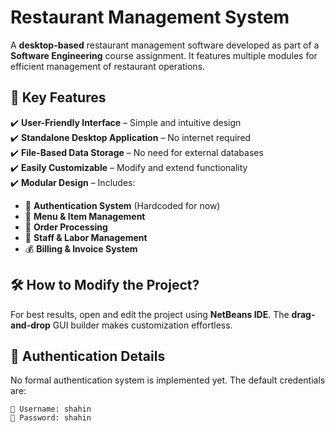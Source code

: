 #  Restaurant Management System  

A **desktop-based** restaurant management software developed as part of a **Software Engineering** course assignment. It features multiple modules for efficient management of restaurant operations.  

## 🚀 Key Features  
✔️ **User-Friendly Interface** – Simple and intuitive design  
✔️ **Standalone Desktop Application** – No internet required  
✔️ **File-Based Data Storage** – No need for external databases  
✔️ **Easily Customizable** – Modify and extend functionality  
✔️ **Modular Design** – Includes:  
   - 🔑 **Authentication System** (Hardcoded for now)  
   - 🍔 **Menu & Item Management**  
   - 🛒 **Order Processing**  
   - 👥 **Staff & Labor Management**  
   - 💰 **Billing & Invoice System**  

## 🛠️ How to Modify the Project?  
For best results, open and edit the project using **NetBeans IDE**. The **drag-and-drop** GUI builder makes customization effortless.  

## 🔐 Authentication Details  
No formal authentication system is implemented yet. The default credentials are:  

```plaintext
👤 Username: shahin  
🔑 Password: shahin  
